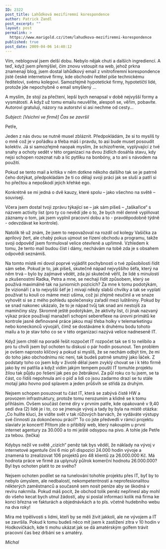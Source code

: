 ```yaml
---
ID: 2322
post_title: Lahůdková mezifiremní korespondence
author: Patrick Zandl
post_excerpt: ""
layout: post
permalink: >
  https://www.marigold.cz/item/lahudkova-mezifiremni-korespondence
published: true
post_date: 2009-04-06 14:40:12
---
```

Vím, neblogoval jsem delší dobu. Nebylo nějak chuti a dalších ingrediencí. A teď, když jsem přemýšlel, čím znovu vstoupit na web, jehož prkna znamenají blog, jsem dostal lahůdkový email z vnitrofiremní korespondence jisté české internetové firmy, kde obchodní ředitel píše technickému ředitelovi, svému kolegovi. Samozřejmě hypotetické firmy, hypotetičtí lidé, protože jde nepochybně o email smyšlený ... 

A myslím, že stojí za přečtení, lepší bych nenapsal v době nejvyšší formy a vysmátosti. A když už tomu emailu neuvěříte, alespoň se, věřím, pobavíte. Autorovi gratuluji, názory na autorství si asi nechme od cesty...

<em>Subject: [Vsichni ve firmě] Čas se završil</em>

Petře,
 
Jeden z nás dvou se nutně musel zbláznit. Předpokládám, že si to myslíš ty o mně což je v pořádku a třeba máš i pravdu, to asi bude muset posoudit kolektiv. Já si samozřejmě naopak myslím, že schizofrenie, vyplývající z tvé snahy a ochoty  sedět v této organizaci na dvou židlích  dosáhla stavu, kdy nejsi schopen rozeznat rub a líc pytlíku na bonbóny, a to ani s návodem na použití.

Pokud se tento mail a kritika v něm dotkne někoho dalšího tak se je patrně čeho dotýkat, předpokládám že ti co dělají svoji práci jak se sluší a patří si ho přečtou a nepoškodí jejich křehké ego.

Konkrétně se mi jedná o dvě kauzy, které spolu – jako všechno na světě – souvisejí.

Včera jsem dostal tvoji zprávu týkající se – jak sám píšeš – „taškařice“ s názvem activity list (pro ty co nevědí jde o to, že bych měl denně vyplňovat záznamy o tom, jak jsem vyplnil pracovní dobu a to - pravděpodobně týdně - odevzdávat ke kontrole).

Natolik tě už znám, že jsem to nepovažoval na rozdíl od kolegy Vašíčka za aprílový žert, ale chabý pokus ujmout se řízení obchodu  a programu, takže svoji odpověď jsem formuloval velice otevřeně a upřímně. Vzhledem k tomu, že tento mail budou číst i dámy, nechávám na tobě zda je s obsahem odpovědi seznámíš.

Na tomto místě mi dovol poprvé vyjádřit pochybnosti o tvé způsobilosti řídit sám sebe. Pokud je to, jak píšeš, skutečně nápad nejvyššího šéfa, který na něm trvá – bylo by zajímavé vědět, zda jsi skutečně věřil, že lidé s minulostí a zkušenostmi Radka, Petra a mne, se nechají řídit způsobem, který se používá maximálně tak na juniorních pozicích?  Za mne k tomu podotýkám, že vizionáři ( a to nejvyšší šéf je ) mívají někdy slabší chvilky a tak  se vyplatí používat tu kouli co máme mezi ušima, což jsi zřejmě neučinil a ve snaze vyhovět si se z mého pohledu společensky zařadil mezi luštěniny. Pokud by se snad nakonec ukázalo, že to je nápad tvůj tak snad ani nestojíš za maminčiny slzy. Skromně ještě podotýkám, že aktivity list, či jinak nazvaný výkaz práce používají manažeři schopní sebereflexe na úrovni primátů ke kontrole jasně definované práce jakou mají třeba holky v telemarketingu nebo koneckonců vývojáři, čímž se dostáváme k druhému bodu tohoto mailu a to je stav  toho co se v této organizaci nazývá velice nadneseně IT.

Když jsem chtěl na poradě řešit rozpočet IT rozpočet tak se ti to nelíbilo a pro tu chvíli jsem byl  ochoten tu diskusi o pár hodin posunout. Ten problém je ovšem naprosto klíčový a pokud si myslíš, že se nechám odbýt tím, že mi do toho jako obchodnímu nic není, tak budeš patrně smutný jako Íáček. Z podstaty toho co jsem kdy v životě dělal jsem zvyklý chovat se i k této firmě jako by mi patřila a když vidím jakým tempem pouští IT tomuhle projektu žilou tak půjdu po řešení jak pes po žebrákovi. Za půl roku co tu jsem, se ta část, co řídíš nepohnula ani o píď a lidi co jsou zadarmo drazí se tu stále motají jako hovno pod splavem a jeden průšvih se střídá za druhým.

Nejsem schopen posuzovat tu část IT, která se zabývá čistě HW a provozem infrastruktury, protože tomu nerozumím  a klidně se k tomu přihlásím. Ovšem součást černé díry v prvním patře, kde opakovaně v 9,40 sedí dva (2) lidé je i to, co se jmenuje vývoj a tady by byla na místě otázka: „Co hulíte kluci, že vidíte svět v tak růžových barvách, že vydáváte výstupy své činnosti za dokončenou práci?“  To co jste předvedli v rámci projektu slaviatv je koncert! Přitom jde o přiblblý web, který nakoupím u první internet agentury za 30.000 a to mi ještě odsypou na pivo. A tohle jde Petře za tebou. (tečka)

Kdybys nežil ve světě „cizích“ peněz tak bys věděl, že náklady na vývoj v internetové agentuře činí 6 mio při dispozici 24.000 hodin vývoje a znamená to zrealizovat 106 projektů pro 48 klientů za 26.000.000 Kč. Má hodnota práce ve firmě za uplynulý půlrok komerční hodnotu 26.000.000? Byl bys ochoten platit to ze svého?

Nejsem ochoten podílet se na tunelování tohohle projektu přes IT, byť by to nebylo úmyslem, ale nedbalostí, nekompetentností a neprofesionalitou některých zaměstnanců a současně sem nosit peníze aby se škodná v revíru nakrmila. Pokud máš pocit, že obchod tolik peněz nepřinesl aby mohl do všeho kecat bych utnul žádostí, aby si poslal informaci kolik má firma ke konci března ve fakturách a objednávkách a to pls. včetně hudebního webu na dva roky!

Míra mé trpělivosti s lidmi, kteří by se měli živit jakkoli, ale ne vývojem a IT se završila. Pokud k tomu budeš něco mít jsem k zastižení zítra v 10 hodin v Hodkovičkách, kde ti mohu ukázat jak se dá amatérským golfem trávit pracovní čas bez drbání se s amatéry.

<em>Michal</em>